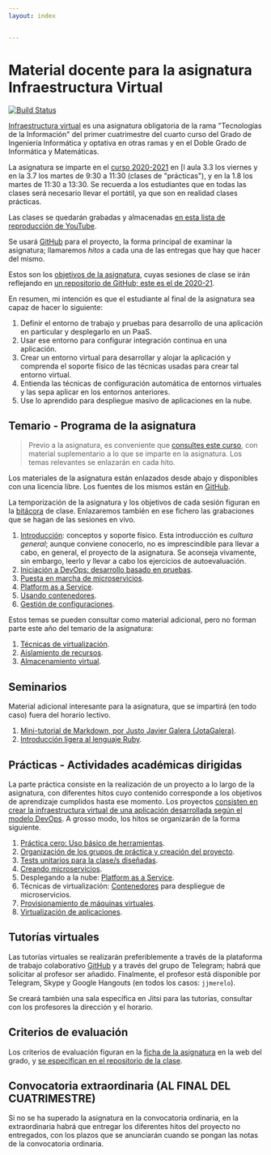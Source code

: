 ```yaml
---
layout: index


---
```

# Material docente para la asignatura Infraestructura Virtual

[![Build Status](https://travis-ci.org/JJ/IV.svg?branch=master)](https://travis-ci.org/JJ/IV)

[Infraestructura virtual](https://etsiit.ugr.es/pages/calendario_academico/horarioscurso20192020/horariosgii1920)
es una asignatura obligatoria de la rama "Tecnologías de la Información" del
primer cuatrimestre del cuarto curso del Grado de Ingeniería Informática y
optativa en otras ramas y en el Doble Grado de Informática y Matemáticas.

La asignatura se imparte en el
[curso 2020-2021](http://etsiit.ugr.es/pages/calendario_academico/horarioscurso20202021/horariosgii2021/!)
en [l aula 3.3 los viernes y en la 3.7 los martes de 9:30 a 11:30 (clases de
"prácticas"), y en la 1.8 los martes de 11:30 a 13:30. Se recuerda a los
estudiantes que en todas las clases será necesario llevar el portátil, ya que
son en realidad clases prácticas.

Las clases se quedarán grabadas y almacenadas
[en esta lista de reproducción de YouTube](https://www.youtube.com/playlist?list=PLsYEfmwhBQdKIwbMDIwK64pt3Fs03BDz9).

Se usará [GitHub](http://github.com) para el proyecto, la forma principal de
examinar la asignatura; llamaremos *hitos* a cada una de las entregas que hay
que hacer del mismo.

Estos son los [objetivos de la asignatura](documentos/objetivos), cuyas
sesiones de clase se irán reflejando en
[un repositorio de GitHub; este es el de 2020-21](https://github.com/JJ/IV-20-21).

En resumen, mi intención es que el estudiante al final de la asignatura sea
capaz de hacer lo siguiente:

1. Definir el entorno de trabajo y pruebas para desarrollo de una aplicación en
   particular y desplegarlo en un PaaS.
2. Usar ese entorno para configurar integración continua en una aplicación.
3. Crear un entorno virtual para desarrollar y alojar la aplicación y comprenda
   el soporte físico de las técnicas usadas para crear tal entorno virtual.
4. Entienda las técnicas de configuración automática de entornos virtuales y
   las sepa aplicar en los entornos anteriores.
5. Use lo aprendido para despliegue masivo de aplicaciones en la nube.

## Temario - Programa de la asignatura

> Previo a la asignatura, es conveniente
> que [consultes este curso](https://jj.github.io/curso-tdd), con
> material suplementario a lo que se imparte en la asignatura. Los
> temas relevantes se enlazarán en cada hito.

Los materiales de la asignatura están enlazados desde abajo y
disponibles con una licencia libre. Los fuentes de los mismos están en
[GitHub](http://github.com/JJ/IV).

La temporización de la asignatura y los objetivos de cada sesión figuran en la
[bitácora](https://github.com/JJ/IV-20-21/blob/master/sesiones/README.md) de
clase. Enlazaremos también en ese fichero las grabaciones que se hagan de las
sesiones en vivo.

1. [Introducción](documentos/temas/Intro_concepto_y_soporte_fisico):
   conceptos y soporte físico. Esta introducción es *cultura general*; aunque
   conviene conocerlo, no es imprescindible para llevar a cabo, en general, el
   proyecto de la asignatura. Se aconseja vivamente, sin embargo, leerlo y
   llevar a cabo los ejercicios de autoevaluación.
2. [Iniciación a DevOps: desarrollo basado en
   pruebas](documentos/temas/Desarrollo_basado_en_pruebas).
3. [Puesta en marcha de microservicios](documentos/temas/Microservicios).
4. [Platform as a Service](documentos/temas/PaaS).
5. [Usando contenedores](documentos/temas/Contenedores).
6. [Gestión de configuraciones](documentos/temas/Gestion_de_configuraciones).

Estos temas se pueden consultar como material adicional, pero no forman parte
este año del temario de la asignatura:

1. [Técnicas de virtualización](documentos/temas/Tecnicas_de_virtualizacion).
2. [Aislamiento de recursos](documentos/temas/Aislamiento_de_recursos).
3. [Almacenamiento virtual](documentos/temas/Almacenamiento).

## Seminarios

Material adicional interesante para la asignatura, que se impartirá
(en todo caso) fuera del horario lectivo.

1. [Mini-tutorial de Markdown, por Justo Javier Galera
   (JotaGalera)](documentos/seminarios/tutorial).
2. [Introducción ligera al lenguaje Ruby](documentos/seminarios/ruby).

## Prácticas - Actividades académicas dirigidas

La parte práctica consiste en la realización de un proyecto a lo largo de la
asignatura, con diferentes hitos cuyo contenido corresponde a los objetivos de
aprendizaje cumplidos hasta ese momento. Los proyectos
[consisten en crear la infraestructura virtual de una aplicación desarrollada según el modelo DevOps](documentos/proyecto/README.md). A
grosso modo, los hitos se organizarán
de la forma siguiente.

1. [Práctica cero: Uso básico de
   herramientas](documentos/proyecto/0.Repositorio).
2. [Organización de los grupos de práctica y creación del
   proyecto](documentos/proyecto/1.Infraestructura).
3. [Tests unitarios para la clase/s diseñadas](documentos/proyecto/2.Tests).
4. [Creando microservicios](documentos/proyecto/3.Microservicios).
5. Desplegando a la nube:
   [Platform as a Service](documentos/proyecto/4.PaaS).
6. Técnicas de virtualización: [Contenedores](documentos/proyecto/5.Docker)
   para despliegue de microservicios.
7. [Provisionamiento de máquinas
   virtuales](documentos/proyecto/6.Provision).
8. [Virtualización de aplicaciones](documentos/proyecto/5.IaaS).

## Tutorías virtuales

Las tutorías virtuales se realizarán preferiblemente a través de la plataforma
de trabajo colaborativo
[GitHub](https://github.com/JJ/IV-20-21/issues?state=open) y a través del grupo
de Telegram; habrá que solicitar al profesor ser añadido. Finalmente, el
profesor está disponible por Telegram, Skype y Google Hangouts (en todos los
casos: `jjmerelo`).

Se creará también una sala específica en Jitsi para las tutorías,
consultar con los profesores la dirección y el horario.

## Criterios de evaluación

Los criterios de evaluación figuran en la
[ficha de la asignatura](https://grados.ugr.es/informatica/pages/infoacademica/guias_docentes/curso_actual/cuarto/tecnologiasdelainformacion/gii_infraestructura_virtual_20172018_firmada)
en la web del grado, y
[se especifican en el repositorio de la clase](https://github.com/JJ/IV-19-20/blob/master/Metodolog%C3%ADa_y_criterios_de_evaluaci%C3%B3n).

## Convocatoria extraordinaria (AL FINAL DEL CUATRIMESTRE)

Si no se ha superado la asignatura en la convocatoria ordinaria, en la
extraordinaria habrá que entregar los diferentes hitos del proyecto no
entregados, con los plazos que se anunciarán cuando se pongan las
notas de la convocatoria ordinaria.
